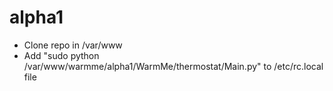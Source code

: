 alpha1
======

- Clone repo in /var/www
- Add "sudo python /var/www/warmme/alpha1/WarmMe/thermostat/Main.py" to /etc/rc.local file